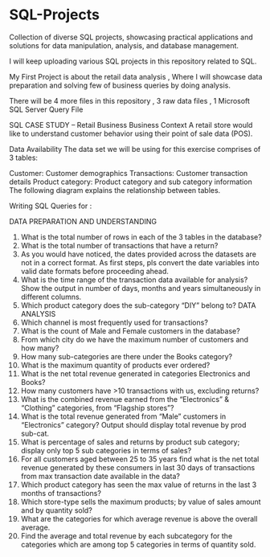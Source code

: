 # SQL-Projects
Collection of diverse SQL projects, showcasing practical applications and solutions for data manipulation, analysis, and database management.

I will keep uploading various SQL projects in this repository related to SQL.

My First Project is about the retail data analysis , Where I will showcase data preparation and solving few of business queries by doing analysis.

There will be 4 more files in this repository , 3 raw data files , 1 Microsoft SQL Server Query File

SQL CASE STUDY – Retail Business
Business Context
A retail store would like to understand customer behavior using their point of sale data (POS).

Data Availability
The data set we will be using for this exercise comprises of 3 tables:

Customer: Customer demographics
Transactions: Customer transaction details
Product category: Product category and sub category information The following diagram explains the relationship between tables.

Writing SQL Queries for :

DATA PREPARATION AND UNDERSTANDING
1.	What is the total number of rows in each of the 3 tables in the database?
2.	What is the total number of transactions that have a return?
3.	As you would have noticed, the dates provided across the datasets are not in a correct format. As first steps, pls convert the date variables into valid date formats before proceeding ahead.
4.	What is the time range of the transaction data available for analysis? Show the output in number of days, months and years simultaneously in different columns.
5.	Which product category does the sub-category “DIY” belong to?
DATA ANALYSIS
1.	Which channel is most frequently used for transactions?
2.	What is the count of Male and Female customers in the database?
3.	From which city do we have the maximum number of customers and how many?
4.	How many sub-categories are there under the Books category?
5.	What is the maximum quantity of products ever ordered?
6.	What is the net total revenue generated in categories Electronics and Books?
7.	How many customers have >10 transactions with us, excluding returns?
8.	What is the combined revenue earned from the “Electronics” & “Clothing” categories, from “Flagship stores”?
9.	What is the total revenue generated from “Male” customers in “Electronics” category? Output should display total revenue by prod sub-cat.
10.	What is percentage of sales and returns by product sub category; display only top 5 sub categories in terms of sales?
11.	For all customers aged between 25 to 35 years find what is the net total revenue generated by these consumers in last 30 days of transactions from max transaction date available in the data?
12.	Which product category has seen the max value of returns in the last 3 months of transactions?
13.	Which store-type sells the maximum products; by value of sales amount and by quantity sold?
14.	What are the categories for which average revenue is above the overall average.
15.	Find the average and total revenue by each subcategory for the categories which are among top 5 categories in terms of quantity sold.
